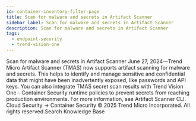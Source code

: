 ```yaml
---
id: container-inventory-filter-page
title: Scan for malware and secrets in Artifact Scanner
sidebar_label: Scan for malware and secrets in Artifact Scanner
description: Scan for malware and secrets in Artifact Scanner
tags:
  - endpoint-security
  - trend-vision-one
---
```


 Scan for malware and secrets in Artifact Scanner June 27, 2024—Trend Micro Artifact Scanner (TMAS) now supports artifact scanning for malware and secrets. This helps to identify and manage sensitive and confidential data that might have been inadvertently exposed, like passwords and API keys. You can also integrate TMAS secret scan results with Trend Vision One - Container Security runtime policies to prevent secrets from reaching production environments. For more information, see Artifact Scanner CLI. Cloud Security → Container Security © 2025 Trend Micro Incorporated. All rights reserved.Search Knowledge Base